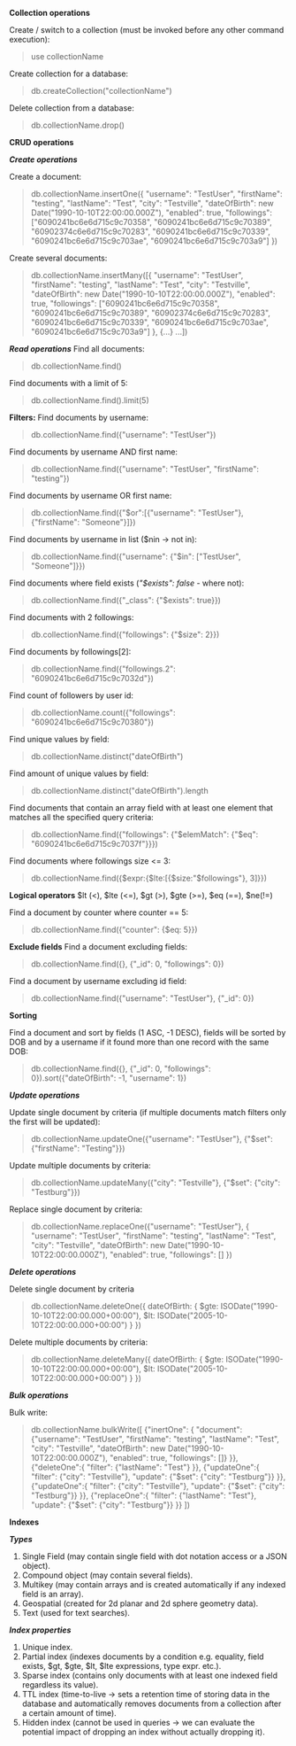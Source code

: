 ****Collection operations****

Create / switch to a collection (must be invoked before any other command execution): 
> use collectionName

Create collection for a database: 
> db.createCollection("collectionName")

Delete collection from a database: 
> db.collectionName.drop()


****CRUD operations****

***Create operations***

Create a document:
> db.collectionName.insertOne({
"username": "TestUser",
"firstName": "testing",
"lastName": "Test",
"city": "Testville",
"dateOfBirth": new Date("1990-10-10T22:00:00.000Z"),
"enabled": true,
"followings": ["6090241bc6e6d715c9c70358", "6090241bc6e6d715c9c70389", "60902374c6e6d715c9c70283", "6090241bc6e6d715c9c70339", "6090241bc6e6d715c9c703ae", "6090241bc6e6d715c9c703a9"]
})

Create several documents:
> db.collectionName.insertMany([{
"username": "TestUser",
"firstName": "testing",
"lastName": "Test",
"city": "Testville",
"dateOfBirth": new Date("1990-10-10T22:00:00.000Z"),
"enabled": true,
"followings": ["6090241bc6e6d715c9c70358", "6090241bc6e6d715c9c70389", "60902374c6e6d715c9c70283", "6090241bc6e6d715c9c70339", "6090241bc6e6d715c9c703ae", "6090241bc6e6d715c9c703a9"]
}, 
{...} 
...])


***Read operations***
Find all documents:
> db.collectionName.find()

Find documents with a limit of 5:
> db.collectionName.find().limit(5)


**Filters:**
Find documents by username:
> db.collectionName.find({"username": "TestUser"})

Find documents by username AND first name:
> db.collectionName.find({"username": "TestUser", "firstName": "testing"})

Find documents by username OR first name:
> db.collectionName.find({"$or":[{"username": "TestUser"}, {"firstName": "Someone"}]})

Find documents by username in list ($nin -> not in):
> db.collectionName.find({"username": {"$in": ["TestUser", "Someone"]}})

Find documents where field exists (*"$exists": false* - where not):
> db.collectionName.find({"_class": {"$exists": true}})

Find documents with 2 followings:
> db.collectionName.find({"followings": {"$size": 2}})

Find documents by followings[2]:
> db.collectionName.find({"followings.2": "6090241bc6e6d715c9c7032d"}) 

Find count of followers by user id:
> db.collectionName.count({"followings": "6090241bc6e6d715c9c70380"})

Find unique values by field:
> db.collectionName.distinct("dateOfBirth")

Find amount of unique values by field:
> db.collectionName.distinct("dateOfBirth").length

Find documents that contain an array field with at least one element that matches all the specified query criteria:
> db.collectionName.find({"followings": {"$elemMatch": {"$eq": "6090241bc6e6d715c9c7037f"}}})

Find documents where followings size <= 3:
> db.collectionName.find({$expr:{$lte:[{$size:"$followings"}, 3]}})

**Logical operators**
$lt (<), $lte (<=), $gt (>), $gte (>=), $eq (==), $ne(!=)

Find a document by counter where counter == 5:
> db.collectionName.find({"counter": {$eq: 5}})


**Exclude fields**
Find a document excluding fields:
> db.collectionName.find({}, {"_id": 0, "followings": 0})

Find a document by username excluding id field:
> db.collectionName.find({"username": "TestUser"}, {"_id": 0})


**Sorting**

Find a document and sort by fields (1 ASC, -1 DESC), fields will be sorted by DOB and by a username 
if it found more than one record with the same DOB:
> db.collectionName.find({}, {"_id": 0, "followings": 0}).sort({"dateOfBirth": -1, "username": 1})


***Update operations***

Update single document by criteria (if multiple documents match filters only the first will be updated):
> db.collectionName.updateOne({"username": "TestUser"}, {"$set": {"firstName": "Testing"}})

Update multiple documents by criteria:
> db.collectionName.updateMany({"city": "Testville"}, {"$set": {"city": "Testburg"}})

Replace single document by criteria:
> db.collectionName.replaceOne({"username": "TestUser"}, {
"username": "TestUser",
"firstName": "testing",
"lastName": "Test",
"city": "Testville",
"dateOfBirth": new Date("1990-10-10T22:00:00.000Z"),
"enabled": true,
"followings": []
})

***Delete operations***

Delete single document by criteria
> db.collectionName.deleteOne({
dateOfBirth: {
$gte: ISODate("1990-10-10T22:00:00.000+00:00"),
$lt: ISODate("2005-10-10T22:00:00.000+00:00")
}
})

Delete multiple documents by criteria:
> db.collectionName.deleteMany({
dateOfBirth: {
$gte: ISODate("1990-10-10T22:00:00.000+00:00"),
$lt: ISODate("2005-10-10T22:00:00.000+00:00")
}
})

***Bulk operations***

Bulk write:
> db.collectionName.bulkWrite([
{"inertOne": { 
"document": {"username": "TestUser",
"firstName": "testing",
"lastName": "Test",
"city": "Testville",
"dateOfBirth": new Date("1990-10-10T22:00:00.000Z"),
"enabled": true,
"followings": []}
}},
{"deleteOne":{
"filter": {"lastName": "Test"}
}},
{"updateOne":{
"filter": {"city": "Testville"},
"update": {"$set": {"city": "Testburg"}}
}},
{"updateOne":{
"filter": {"city": "Testville"},
"update": {"$set": {"city": "Testburg"}}
}},
{"replaceOne":{
"filter": {"lastName": "Test"},
"update": {"$set": {"city": "Testburg"}}
}}
])


****Indexes****

***Types***

1. Single Field (may contain single field with dot notation access or a JSON object).
2. Compound object (may contain several fields).
3. Multikey (may contain arrays and is created automatically if any indexed field is an array).
4. Geospatial (created for 2d planar and 2d sphere geometry data).
5. Text (used for text searches).

***Index properties***

1. Unique index.
2. Partial index (indexes documents by a condition e.g. equality, field exists, $gt, $gte, $lt, $lte expressions, type expr. etc.).
3. Sparse index (contains only documents with at least one indexed field regardless its value).
4. TTL index (time-to-live -> sets a retention time of storing data in the database and automatically removes documents from a collection after a certain amount of time).
5. Hidden index (cannot be used in queries -> we can evaluate the potential impact of dropping an index without actually dropping it).
